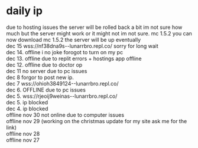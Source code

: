 # daily ip
due to hosting issues the server will be rolled back a bit im not sure how much but the server might work or it might not im not sure.
mc 1.5.2 you can now download mc 1.5.2 the server will be up eventually <br>
dec 15 wss://nf38dna9s--lunarrbro.repl.co/ sorry for long wait<br>
dec 14. offline i no joke forogot to turn on my pc<br>
dec 13. offline due to  replit errors + hostings app offline<br>
dec 12. offline due to doctor op<br>
dec 11 no server due to pc issues<br>
dec 8 forgor to post new ip.<br>
dec 7 wss://ohioh3849124--lunarrbro.repl.co/<br>
dec 6. OFFLINE due to pc issues<br>
dec 5. wss://rjeoij9weinas--lunarrbro.repl.co/ <br> 
dec 5. ip blocked <br>
dec 4. ip blocked <br>
offline nov 30  not online due to computer issues <br>
offline nov 29 (working on the christmas update for my site ask me for the link)<br>
offline nov 28 <br>
offline nov 27
